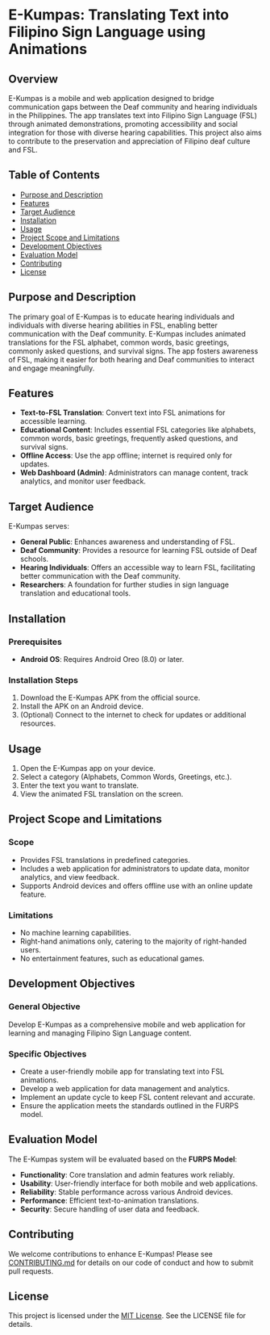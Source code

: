 # E-Kumpas: Translating Text into Filipino Sign Language using Animations

## Overview
E-Kumpas is a mobile and web application designed to bridge communication gaps between the Deaf community and hearing individuals in the Philippines. The app translates text into Filipino Sign Language (FSL) through animated demonstrations, promoting accessibility and social integration for those with diverse hearing capabilities. This project also aims to contribute to the preservation and appreciation of Filipino deaf culture and FSL.

## Table of Contents
- [Purpose and Description](#purpose-and-description)
- [Features](#features)
- [Target Audience](#target-audience)
- [Installation](#installation)
- [Usage](#usage)
- [Project Scope and Limitations](#project-scope-and-limitations)
- [Development Objectives](#development-objectives)
- [Evaluation Model](#evaluation-model)
- [Contributing](#contributing)
- [License](#license)

## Purpose and Description
The primary goal of E-Kumpas is to educate hearing individuals and individuals with diverse hearing abilities in FSL, enabling better communication with the Deaf community. E-Kumpas includes animated translations for the FSL alphabet, common words, basic greetings, commonly asked questions, and survival signs. The app fosters awareness of FSL, making it easier for both hearing and Deaf communities to interact and engage meaningfully.

## Features
- **Text-to-FSL Translation**: Convert text into FSL animations for accessible learning.
- **Educational Content**: Includes essential FSL categories like alphabets, common words, basic greetings, frequently asked questions, and survival signs.
- **Offline Access**: Use the app offline; internet is required only for updates.
- **Web Dashboard (Admin)**: Administrators can manage content, track analytics, and monitor user feedback.

## Target Audience
E-Kumpas serves:
- **General Public**: Enhances awareness and understanding of FSL.
- **Deaf Community**: Provides a resource for learning FSL outside of Deaf schools.
- **Hearing Individuals**: Offers an accessible way to learn FSL, facilitating better communication with the Deaf community.
- **Researchers**: A foundation for further studies in sign language translation and educational tools.

## Installation
### Prerequisites
- **Android OS**: Requires Android Oreo (8.0) or later.

### Installation Steps
1. Download the E-Kumpas APK from the official source.
2. Install the APK on an Android device.
3. (Optional) Connect to the internet to check for updates or additional resources.

## Usage
1. Open the E-Kumpas app on your device.
2. Select a category (Alphabets, Common Words, Greetings, etc.).
3. Enter the text you want to translate.
4. View the animated FSL translation on the screen.

## Project Scope and Limitations
### Scope
- Provides FSL translations in predefined categories.
- Includes a web application for administrators to update data, monitor analytics, and view feedback.
- Supports Android devices and offers offline use with an online update feature.

### Limitations
- No machine learning capabilities.
- Right-hand animations only, catering to the majority of right-handed users.
- No entertainment features, such as educational games.

## Development Objectives
### General Objective
Develop E-Kumpas as a comprehensive mobile and web application for learning and managing Filipino Sign Language content.

### Specific Objectives
- Create a user-friendly mobile app for translating text into FSL animations.
- Develop a web application for data management and analytics.
- Implement an update cycle to keep FSL content relevant and accurate.
- Ensure the application meets the standards outlined in the FURPS model.

## Evaluation Model
The E-Kumpas system will be evaluated based on the **FURPS Model**:
- **Functionality**: Core translation and admin features work reliably.
- **Usability**: User-friendly interface for both mobile and web applications.
- **Reliability**: Stable performance across various Android devices.
- **Performance**: Efficient text-to-animation translations.
- **Security**: Secure handling of user data and feedback.

## Contributing
We welcome contributions to enhance E-Kumpas! Please see [CONTRIBUTING.md](link-to-contributing-guidelines) for details on our code of conduct and how to submit pull requests.

## License
This project is licensed under the [MIT License](link-to-license). See the LICENSE file for details.

